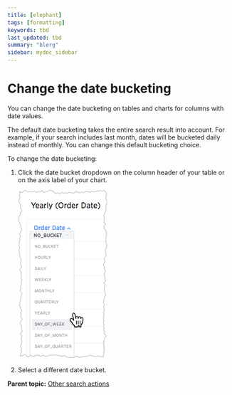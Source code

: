 ```yaml
---
title: [elephant]
tags: [formatting]
keywords: tbd
last_updated: tbd
summary: "blerg"
sidebar: mydoc_sidebar
---
```

# Change the date bucketing

You can change the date bucketing on tables and charts for columns with date values.

The default date bucketing takes the entire search result into account. For example, if your search includes last month, dates will be bucketed daily instead of monthly. You can change this default bucketing choice.

To change the date bucketing:

1.   Click the date bucket dropdown on the column header of your table or on the axis label of your chart. 

     ![](../../../images/date_bucketing_dropdown.png "Date bucketing chooser") 

2.   Select a different date bucket. 

**Parent topic:** [Other search actions](../../../admin/complex_searches/search_actions.html)

